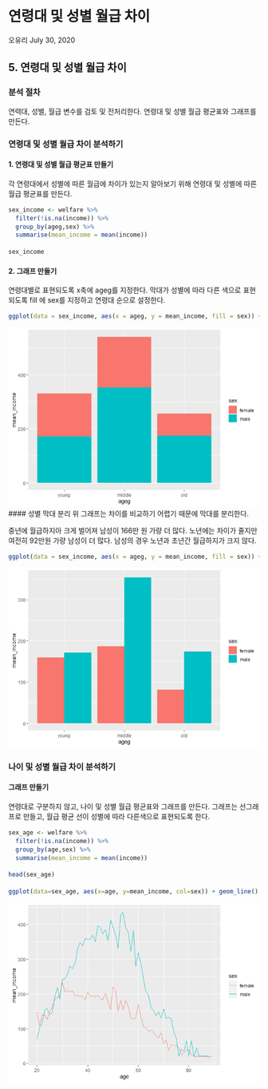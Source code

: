 연령대 및 성별 월급 차이
================
오유리
July 30, 2020

## 5\. 연령대 및 성별 월급 차이

### 분석 절차

연력대, 성별, 월급 변수를 검토 및 전처리한다. 연령대 및 성별 월급 평균표와 그래프를 만든다.

### 연령대 및 성별 월급 차이 분석하기

#### 1\. 연령대 및 성별 월급 평균표 만들기

각 연령대에서 성별에 따른 월급에 차이가 있는지 알아보기 위해 연령대 및 성별에 따른 월급 평균표를 만든다.

``` r
sex_income <- welfare %>% 
  filter(!is.na(income)) %>% 
  group_by(ageg,sex) %>% 
  summarise(mean_income = mean(income))

sex_income
```

#### 2\. 그래프 만들기

연령대별로 표현되도록 x축에 ageg를 지정한다. 막대가 성별에 따라 다른 색으로 표현되도록 fill 에 sex를 지정하고 연령대
순으로 설정한다.

``` r
ggplot(data = sex_income, aes(x = ageg, y = mean_income, fill = sex)) + geom_col() + scale_x_discrete(limits = c("young","middle","old"))
```

![](welfare05_files/figure-gfm/unnamed-chunk-3-1.png)<!-- --> \#\#\#\#
성별 막대 분리 위 그래프는 차이를 비교하기 어렵기 때문에 막대를 분리한다.

중년에 월급하지아 크게 벌어져 남성이 166만 원 가량 더 많다. 노년에는 차이가 줄지만 여전히 92만원 가량 남성이 더 많다.
남성의 경우 노년과 초년간 월급하지가 크지 않다.

``` r
ggplot(data = sex_income, aes(x = ageg, y = mean_income, fill = sex)) + geom_col(position = "dodge") + scale_x_discrete(limits = c("young","middle","old"))
```

![](welfare05_files/figure-gfm/unnamed-chunk-4-1.png)<!-- -->

### 나이 및 성별 월급 차이 분석하기

#### 그래프 만들기

연령대로 구분하지 않고, 나이 및 성별 월급 평균표와 그래프를 만든다. 그래프는 선그래프로 만들고, 월급 평균 선이 성별에 따라
다른색으로 표현되도록 한다.

``` r
sex_age <- welfare %>% 
  filter(!is.na(income)) %>% 
  group_by(age,sex) %>% 
  summarise(mean_income = mean(income))

head(sex_age)

ggplot(data=sex_age, aes(x=age, y=mean_income, col=sex)) + geom_line()
```

![](welfare05_files/figure-gfm/unnamed-chunk-5-1.png)<!-- -->

